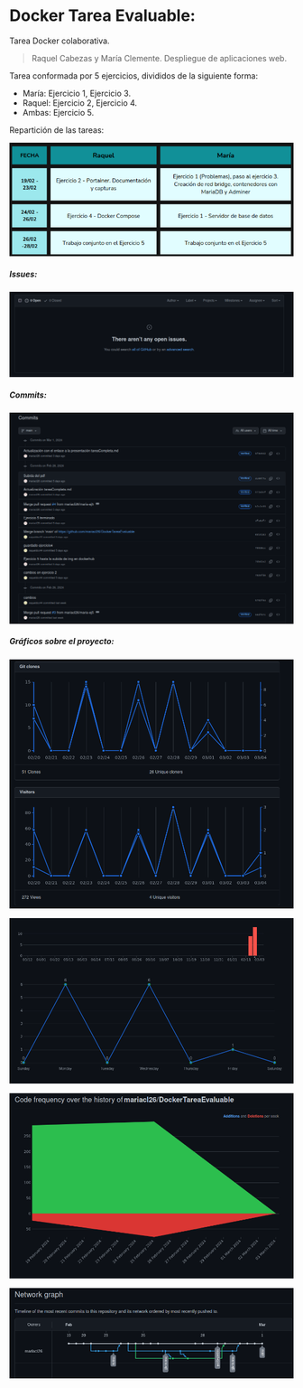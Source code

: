 # Docker Tarea Evaluable:
Tarea Docker colaborativa.  
> Raquel Cabezas y María Clemente.
> Despliegue de aplicaciones web.

Tarea conformada por 5 ejercicios, divididos de la siguiente forma:

- María: Ejercicio 1, Ejercicio 3.
- Raquel: Ejercicio 2, Ejercicio 4.
- Ambas: Ejercicio 5.

Repartición de las tareas:

![image-20240304122427249](./README.assets/image-20240304122427249.png)

##### Issues:

![image-20240304121753973](./README.assets/image-20240304121753973.png)

##### Commits: 

![image-20240304121938819](./README.assets/image-20240304121938819.png)

##### Gráficos sobre el proyecto:

![image-20240304121639591](./README.assets/image-20240304121639591.png)



![image-20240304121618601](./README.assets/image-20240304121618601.png)



![image-20240304121555638](./README.assets/image-20240304121555638.png)



**![image-20240304121452911](./README.assets/image-20240304121452911.png)**

